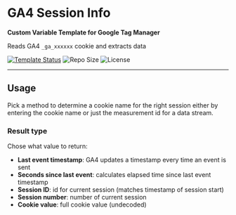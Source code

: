 # GA4 Session Info

**Custom Variable Template for Google Tag Manager**

Reads GA4 `_ga_xxxxxx` cookie and extracts data 

[![Template Status](https://img.shields.io/badge/Community%20Template%20Gallery%20Status-published-green)](https://tagmanager.google.com/gallery/#/owners/mbaersch/templates/ga4-session-info) ![Repo Size](https://img.shields.io/github/repo-size/mbaersch/ga4-session-info) ![License](https://img.shields.io/github/license/mbaersch/ga4-session-info)

---

## Usage
Pick a method to determine a cookie name for the right session either by entering the cookie name or just the measurement id for a data stream.

### Result type
Chose what value to return:
  - **Last event timestamp**: GA4 updates a timestamp every time an event is sent
  - **Seconds since last event**: calculates elapsed time since last event timestamp
  - **Session ID**: id for current session (matches timestamp of session start)
  - **Session number**: number of current session 
  - **Cookie value**: full cookie value (undecoded)     
